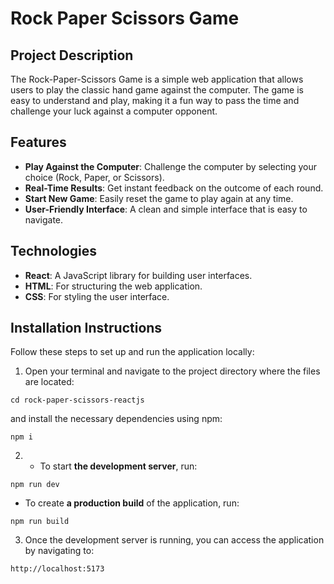 # Rock Paper Scissors Game

## Project Description

The Rock-Paper-Scissors Game is a simple web application that allows users to play the classic hand game against the computer. The game is easy to understand and play, making it a fun way to pass the time and challenge your luck against a computer opponent.

## Features

- **Play Against the Computer**: Challenge the computer by selecting your choice (Rock, Paper, or Scissors).
- **Real-Time Results**: Get instant feedback on the outcome of each round.
- **Start New Game**: Easily reset the game to play again at any time.
- **User-Friendly Interface**: A clean and simple interface that is easy to navigate.

## Technologies

- **React**: A JavaScript library for building user interfaces.
- **HTML**: For structuring the web application.
- **CSS**: For styling the user interface.

## Installation Instructions

Follow these steps to set up and run the application locally:

1. Open your terminal and navigate to the project directory where the files are located:

```
cd rock-paper-scissors-reactjs
```

and install the necessary dependencies using npm:

```
npm i
```

2. - To start **the development server**, run:

```
npm run dev
```

- To create **a production build** of the application, run:

```
npm run build
```

3. Once the development server is running, you can access the application by navigating to:

```
http://localhost:5173
```
